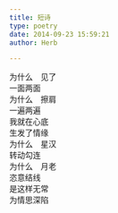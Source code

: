 ```yaml
---  
title: 短诗  
type: poetry  
date: 2014-09-23 15:59:21  
author: Herb  

---  
```

为什么　见了  
一面两面  
为什么　擦肩  
一遍两遍    
我就在心底  
生发了情缘    
为什么　星汉  
转动勾连  
为什么　月老  
恣意结线    
是这样无常  
为情思深陷  

